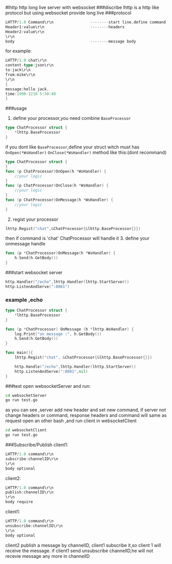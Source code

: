 #lhttp http long live server with websocket
###discribe
lhttp is a http like protocol but using websocket provide long live
###protocol
```go
LHTTP/1.0 Command\r\n                --------start line,define command,and protocol [protocol/version] [command]\r\n
Header1:value\r\n                    --------headers
Header2:value\r\n
\r\n
body                                 --------message body
```
for example:
```go
LHTTP/1.0 chat\r\n
content-type:json\r\n
to:jack\r\n
from:mike\r\n
\r\n
{
message:hello jack,
time:1990-1210 5:30:48
}
```
###usage
1. define your processor,you need combine ```BaseProcessor```
```go
type ChatProcessor struct {
    *lhttp.BaseProcessor
}
```
if you dont like ```BaseProcessor```,define your struct witch must has ```OnOpen(*WsHandler)``` 
```OnClose(*WsHandler)``` method
like this:(dont recommand)
```go
type ChatProcessor struct {
}
func (p ChatProcessor)OnOpen(h *WsHandler) {
    //your logic
}
func (p ChatProcessor)OnClose(h *WsHandler) {
    //your logic
}
func (p ChatProcessor)OnMessage(h *WsHandler) {
    //your logic
}
```
2. regist your processor
```go
lhttp.Regist("chat",&ChatProcessor{&lhttp.BaseProcessor{}})
```
then if command is 'chat' ChatProcessor will handle it 
3. define your onmessage handle
```go
func (p *ChatProcessor)OnMessage(h *WsHandler) {
    h.Send(h.GetBody())
}
```
###start websocket server
```go
http.Handler("/echo",lhttp.Handler(lhttp.StartServer))
http.ListenAndServe(":8081")
```
### example ,echo
```go
type ChatProcessor struct {
    *lhttp.BaseProcessor
}

func (p *ChatProcessor) OnMessage (h *lhttp.WsHandler) {
    log.Print("on message :", h.GetBody())
    h.Send(h.GetBody())
}

func main(){
    lhttp.Regist("chat", &ChatProcessor{&lhttp.BaseProcessor{}})

    http.Handle("/echo",lhttp.Handler(lhttp.StartServer))
    http.ListenAndServe(":8081",nil)
}
```
###test
open  websocketServer and run:
```bash
cd websocketServer
go run test.go
```
as you can see ,server add new header and set new command, if server not change headers or command,
response headers and command will same as request
open an other bash ,and run client in websocketClient
```bash
cd websocketClient
go run test.go
```
###Subscribe/Publish
client1:
```go
LHTTP/1.0 command\r\n
subscribe:channelID\r\n
\r\n
body optional
```
client2:
```go
LHTTP/1.0 command\r\n
publish:channelID\r\n
\r\n
body require
```
client1:
```go
LHTTP/1.0 command\r\n
unsubscribe:channelID\r\n
\r\n
body optional
```
client2 publish a message by channelID, client1 subscribe it,so client 1 will receive the message.
if client1 send unsubscribe channelID,he will not recevie message any more in channelID
